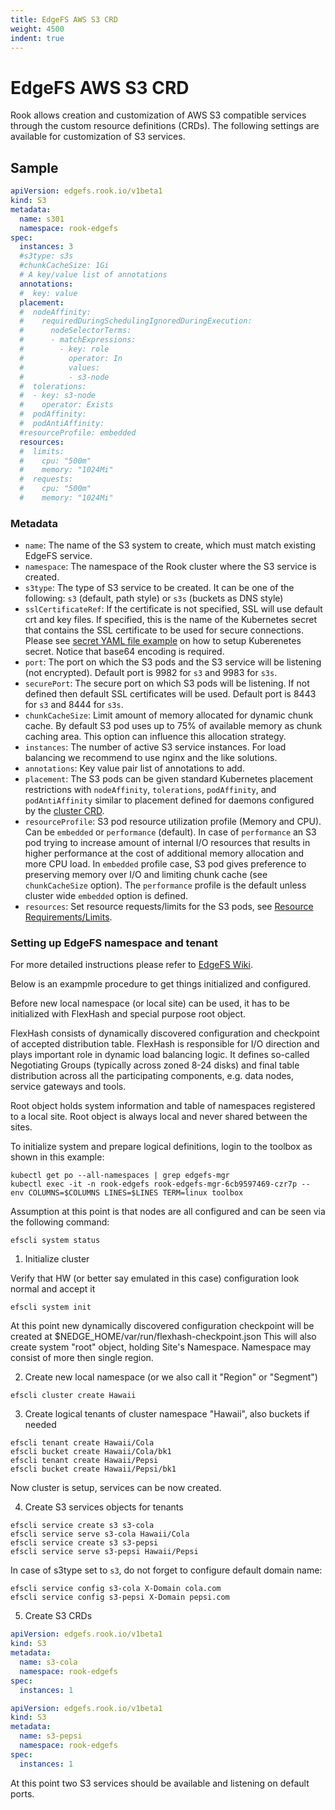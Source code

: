 ```yaml
---
title: EdgeFS AWS S3 CRD
weight: 4500
indent: true
---
```


# EdgeFS AWS S3 CRD

Rook allows creation and customization of AWS S3 compatible services through the custom resource definitions (CRDs).
The following settings are available for customization of S3 services.

## Sample

```yaml
apiVersion: edgefs.rook.io/v1beta1
kind: S3
metadata:
  name: s301
  namespace: rook-edgefs
spec:
  instances: 3
  #s3type: s3s
  #chunkCacheSize: 1Gi
  # A key/value list of annotations
  annotations:
  #  key: value
  placement:
  #  nodeAffinity:
  #    requiredDuringSchedulingIgnoredDuringExecution:
  #      nodeSelectorTerms:
  #      - matchExpressions:
  #        - key: role
  #          operator: In
  #          values:
  #          - s3-node
  #  tolerations:
  #  - key: s3-node
  #    operator: Exists
  #  podAffinity:
  #  podAntiAffinity:
  #resourceProfile: embedded
  resources:
  #  limits:
  #    cpu: "500m"
  #    memory: "1024Mi"
  #  requests:
  #    cpu: "500m"
  #    memory: "1024Mi"
```

### Metadata

- `name`: The name of the S3 system to create, which must match existing EdgeFS service.
- `namespace`: The namespace of the Rook cluster where the S3 service is created.
- `s3type`: The type of S3 service to be created. It can be one of the following: `s3` (default, path style) or `s3s` (buckets as DNS style)
- `sslCertificateRef`: If the certificate is not specified, SSL will use default crt and key files. If specified, this is the name of the Kubernetes secret that contains the SSL certificate to be used for secure connections. Please see [secret YAML file example](/cluster/examples/kubernetes/edgefs/sslKeyCertificate.yaml) on how to setup Kuberenetes secret. Notice that base64 encoding is required.
- `port`: The port on which the S3 pods and the S3 service will be listening (not encrypted). Default port is 9982 for `s3` and 9983 for `s3s`.
- `securePort`: The secure port on which S3 pods will be listening. If not defined then default SSL certificates will be used. Default port is 8443 for `s3` and 8444 for `s3s`.
- `chunkCacheSize`: Limit amount of memory allocated for dynamic chunk cache. By default S3 pod uses up to 75% of available memory as chunk caching area. This option can influence this allocation strategy.
- `instances`: The number of active S3 service instances. For load balancing we recommend to use nginx and the like solutions.
- `annotations`: Key value pair list of annotations to add.
- `placement`: The S3 pods can be given standard Kubernetes placement restrictions with `nodeAffinity`, `tolerations`, `podAffinity`, and `podAntiAffinity` similar to placement defined for daemons configured by the [cluster CRD](/cluster/examples/kubernetes/edgefs/cluster.yaml).
- `resourceProfile`: S3 pod resource utilization profile (Memory and CPU). Can be `embedded` or `performance` (default). In case of `performance` an S3 pod trying to increase amount of internal I/O resources that results in higher performance at the cost of additional memory allocation and more CPU load. In `embedded` profile case, S3 pod gives preference to preserving memory over I/O and limiting chunk cache (see `chunkCacheSize` option). The `performance` profile is the default unless cluster wide `embedded` option is defined.
- `resources`: Set resource requests/limits for the S3 pods, see [Resource Requirements/Limits](edgefs-cluster-crd.md#resource-requirementslimits).

### Setting up EdgeFS namespace and tenant

For more detailed instructions please refer to [EdgeFS Wiki](https://github.com/Nexenta/edgefs/wiki).

Below is an exampmle procedure to get things initialized and configured.

Before new local namespace (or local site) can be used, it has to be initialized with FlexHash and special purpose root object.

FlexHash consists of dynamically discovered configuration and checkpoint of accepted distribution table. FlexHash is responsible for I/O direction and plays important role in dynamic load balancing logic. It defines so-called Negotiating Groups (typically across zoned 8-24 disks) and final table distribution across all the participating components, e.g. data nodes, service gateways and tools.

Root object holds system information and table of namespaces registered to a local site. Root object is always local and never shared between the sites.

To initialize system and prepare logical definitions, login to the toolbox as shown in this example:

```
kubectl get po --all-namespaces | grep edgefs-mgr
kubectl exec -it -n rook-edgefs rook-edgefs-mgr-6cb9597469-czr7p -- env COLUMNS=$COLUMNS LINES=$LINES TERM=linux toolbox
```

Assumption at this point is that nodes are all configured and can be seen via the following command:

```
efscli system status
```

1. Initialize cluster

Verify that HW (or better say emulated in this case) configuration look normal and accept it

```
efscli system init
```

At this point new dynamically discovered configuration checkpoint will be created at $NEDGE_HOME/var/run/flexhash-checkpoint.json
This will also create system "root" object, holding Site's Namespace. Namespace may consist of more then single region.

2. Create new local namespace (or we also call it "Region" or "Segment")

```
efscli cluster create Hawaii
```

3. Create logical tenants of cluster namespace "Hawaii", also buckets if needed

```
efscli tenant create Hawaii/Cola
efscli bucket create Hawaii/Cola/bk1
efscli tenant create Hawaii/Pepsi
efscli bucket create Hawaii/Pepsi/bk1
```

Now cluster is setup, services can be now created.

4. Create S3 services objects for tenants

```
efscli service create s3 s3-cola
efscli service serve s3-cola Hawaii/Cola
efscli service create s3 s3-pepsi
efscli service serve s3-pepsi Hawaii/Pepsi
```

In case of s3type set to `s3`, do not forget to configure default domain name:

```
efscli service config s3-cola X-Domain cola.com
efscli service config s3-pepsi X-Domain pepsi.com
```

5. Create S3 CRDs

```yaml
apiVersion: edgefs.rook.io/v1beta1
kind: S3
metadata:
  name: s3-cola
  namespace: rook-edgefs
spec:
  instances: 1
```

```yaml
apiVersion: edgefs.rook.io/v1beta1
kind: S3
metadata:
  name: s3-pepsi
  namespace: rook-edgefs
spec:
  instances: 1
```

At this point two S3 services should be available and listening on default ports.
